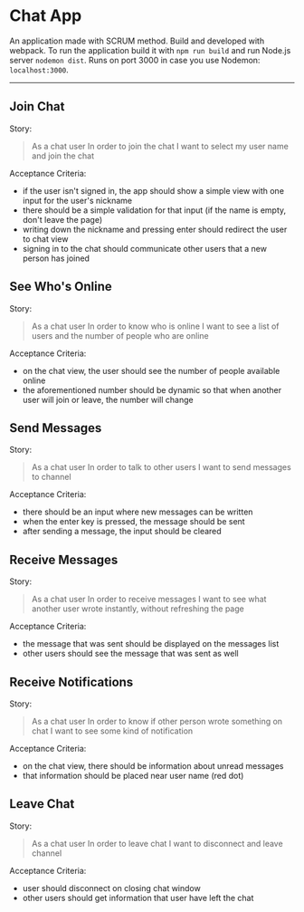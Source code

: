 Chat App
========

An application made with SCRUM method. Build and developed with webpack.
To run the application build it with `npm run build` and run Node.js server `nodemon dist`.
Runs on port 3000 in case you use Nodemon: `localhost:3000`.

-----

Join Chat
---------
Story:
> As a chat user
> In order to join the chat
> I want to select my user name and join the chat

Acceptance Criteria:
  * if the user isn't signed in, the app should show a simple view with one input for the user's nickname
  * there should be a simple validation for that input (if the name is empty, don't leave the page)
  * writing down the nickname and pressing enter should redirect the user to chat view
  * signing in to the chat should communicate other users that a new person has joined

See Who's Online
-----------------
Story:
> As a chat user
> In order to know who is online
> I want to see a list of users and the number of people who are online

Acceptance Criteria:
  * on the chat view, the user should see the number of people available online
  * the aforementioned number should be dynamic so that when another user will join or leave, the number will change

Send Messages
-------------
Story:
> As a chat user
> In order to talk to other users
> I want to send messages to channel

Acceptance Criteria:
  * there should be an input where new messages can be written
  * when the enter key is pressed, the message should be sent
  * after sending a message, the input should be cleared

Receive Messages
----------------
Story:
> As a chat user
> In order to receive messages
> I want to see what another user wrote instantly, without refreshing the page

Acceptance Criteria:
  * the message that was sent should be displayed on the messages list
  * other users should see the message that was sent as well

Receive Notifications
---------------------
Story:
> As a chat user
> In order to know if other person wrote something on chat
> I want to see some kind of notification

Acceptance Criteria:
  * on the chat view, there should be information about unread messages
  * that information should be placed near user name (red dot)

Leave Chat
----------
Story:
> As a chat user
> In order to leave chat
> I want to disconnect and leave channel

Acceptance Criteria:
  * user should disconnect on closing chat window
  * other users should get information that user have left the chat
